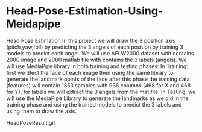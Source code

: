 # Head-Pose-Estimation-Using-Meidapipe

Head Pose Estimation
In this project we will draw the 3 position axis (pitch,yaw,roll) by predicting the 3 angels of each position by training 3 models to predict each angel.
We will use AFLW2000 dataset with contains 2000 image and 2000 matlab file with contains the 3 labels (angels).
We will use MediaPipe library in both training and testing phases:
In Training: first we dtect the face of each image then using the same library to generate the landmark points of the face after this phase the training data (features) will contain 1853 samples with 936 columns (468 for X and 468 for Y), for labels we will extract the 3 angels from the mat file.
In Testing: we will use the MediaPipe Library to generate the landmarks as we did in the training phase and using the trained models to predict the 3 labels and using them to draw the axis.

HeadPoseResult.gif

